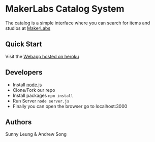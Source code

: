 # MakerLabs Catalog System

The catalog is a simple interface where you can search for items and studios at [MakerLabs](http://www.makerlabs.com)

## Quick Start
Visit the [Webapp hosted on heroku](https://catalog-makerlabs.herokuapp.com/)

## Developers
* Install [node.js](https://nodejs.org/en/)
* Clone/Fork our repo
* Install packages  `npm install `
* Run Server `node server.js `
* Finally you can open the browser go to localhost:3000

## Authors
Sunny Leung &
Andrew Song
